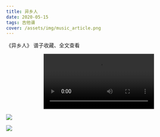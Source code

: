 ```yaml
---
title: 异乡人
date: 2020-05-15
tags: 吉他谱
cover: /assets/img/music_article.png
---
```


《异乡人》 
谱子收藏、全文查看<!--more-->

<video src="http://files.yournotes.cn/video/%E5%BC%82%E4%B9%A1%E4%BA%BA.mp4" controls="controls" autoplay="autoplay" style="max-width:100%;display:block;margin-left:auto;margin-right:auto;">您的浏览器不支持视频标签</video>

![](https://gitee.com/Jasper-zh/blogImage/raw/master/%E5%BC%82%E4%B9%A1%E4%BA%BA%EF%BC%88%E5%90%89%E4%BB%96%E8%B0%B1%EF%BC%89/%E5%BC%82%E4%B9%A1%E4%BA%BA1.jpg)

![](https://gitee.com/Jasper-zh/blogImage/raw/master/%E5%BC%82%E4%B9%A1%E4%BA%BA%EF%BC%88%E5%90%89%E4%BB%96%E8%B0%B1%EF%BC%89/%E5%BC%82%E4%B9%A1%E4%BA%BA2.jpg)